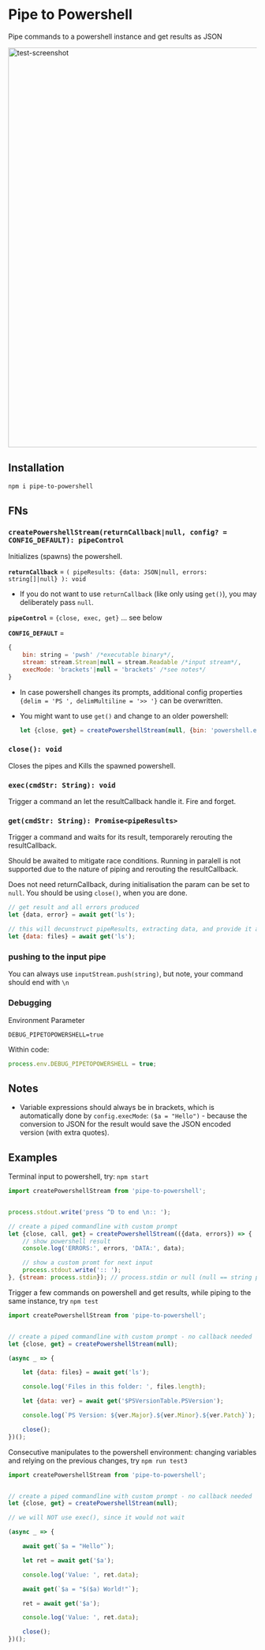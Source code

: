 # Pipe to Powershell

Pipe commands to a powershell instance and get results as JSON

<img width="809" alt="test-screenshot" src="https://user-images.githubusercontent.com/1894723/252398263-92c0f828-261d-4e54-99d0-8513c1d8dfd5.png">


## Installation

```bash
npm i pipe-to-powershell
```

## FNs

### `createPowershellStream(returnCallback|null, config? = CONFIG_DEFAULT): pipeControl` 
Initializes (spawns) the powershell.

**`returnCallback`** = `( pipeResults: {data: JSON|null, errors: string[]|null} ): void`

- If you do not want to use `returnCallback` (like only using `get()`), you may deliberately pass `null`.

**`pipeControl`** = `{close, exec, get}` ... see below

**`CONFIG_DEFAULT`** = 
```js
{
	bin: string = 'pwsh' /*executable binary*/, 
	stream: stream.Stream|null = stream.Readable /*input stream*/, 
	execMode: 'brackets'|null = 'brackets' /*see notes*/
}
```

- In case powershell changes its prompts, additional config properties `{delim = 'PS ', delimMultiline = '>> '}` can be overwritten.

- You might want to use `get()` and change to an older powershell:
  ```js
  let {close, get} = createPowershellStream(null, {bin: 'powershell.exe'});
  ````

### `close(): void`
Closes the pipes and Kills the spawned powershell.

### `exec(cmdStr: String): void`
Trigger a command an let the resultCallback handle it. Fire and forget.

### `get(cmdStr: String): Promise<pipeResults>`
Trigger a command and waits for its result, temporarely rerouting the resultCallback.

Should be awaited to mitigate race conditions. Running in paralell is not supported due to the nature of piping and rerouting the resultCallback.

Does not need returnCallback, during initialisation the param can be set to `null`. You should be using `close()`, when you are done.

```js
// get result and all errors produced
let {data, error} = await get('ls');

// this will decunstruct pipeResults, extracting data, and provide it as variable 'files'
let {data: files} = await get('ls');
```

### pushing to the input pipe
You can always use `inputStream.push(string)`, but note, your command should end with `\n`

### Debugging
Environment Parameter
```env
DEBUG_PIPETOPOWERSHELL=true
```

Within code:
```js
process.env.DEBUG_PIPETOPOWERSHELL = true;
```

## Notes
- Variable expressions should always be in brackets, which is automatically done by `config.execMode`: `($a = "Hello")` - because the conversion to JSON for the result would save the JSON encoded version (with extra quotes).


## Examples

Terminal input to powershell, try: `npm start`
```js
import createPowershellStream from 'pipe-to-powershell';


process.stdout.write('press ^D to end \n:: ');

// create a piped commandline with custom prompt 
let {close, call, get} = createPowershellStream(({data, errors}) => {
	// show powershell result
	console.log('ERRORS:', errors, 'DATA:', data);

	// show a custom promt for next input
	process.stdout.write(':: ');
}, {stream: process.stdin}); // process.stdin or null (null == string pipe)
```

Trigger a few commands on powershell and get results, while piping to the same instance, try `npm test`
```js
import createPowershellStream from 'pipe-to-powershell';


// create a piped commandline with custom prompt - no callback needed
let {close, get} = createPowershellStream(null);

(async _ => {

	let {data: files} = await get('ls');

	console.log('Files in this folder: ', files.length);

	let {data: ver} = await get('$PSVersionTable.PSVersion');

	console.log(`PS Version: ${ver.Major}.${ver.Minor}.${ver.Patch}`);

	close();
})();
```

Consecutive manipulates to the powershell environment: changing variables and relying on the previous changes, try `npm run test3`
```js
import createPowershellStream from 'pipe-to-powershell';


// create a piped commandline with custom prompt - no callback needed
let {close, get} = createPowershellStream(null);

// we will NOT use exec(), since it would not wait

(async _ => {

	await get(`$a = "Hello"`);

	let ret = await get('$a');

	console.log('Value: ', ret.data);

	await get(`$a = "$($a) World!"`);

	ret = await get('$a');

	console.log('Value: ', ret.data);

	close();
})();
```